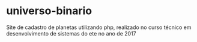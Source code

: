 # universo-binario
 Site de cadastro de planetas utilizando php, realizado no curso técnico em desenvolvimento de sistemas do ete no ano de 2017
